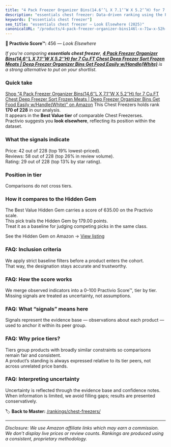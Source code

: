 ```yaml
---
title: "4 Pack Freezer Organizer Bins(14.6‘’L X 7.1‘’W X 5.2‘’H) for 7 Cu.FT Chest Deep Freezer Sort Frozen Meats | Deep Freezer Organizer Bins Get Food Easily w/Handle(White)"
description: "essentials chest freezer: Data-driven ranking using the Practivio Score™. Positioned by quality, value, demand, findability, momentum."
keywords: ["essentials chest freezer"]
seo_title: "essentials chest freezer — Look Elsewhere (2025)"
canonicalURL: "/products/4-pack-freezer-organizer-bins146l-x-71w-x-52h-for-7-cuft-chest-deep-freezer-sort-frozen-meats-deep-freezer-organizer-bins-get-food-easily-whandlewhite-B0DX6CJWQV/"
---
```


**🚫 Practivio Score™:** 456 — _Look Elsewhere_


*If you're comparing **essentials chest freezer**, **[4 Pack Freezer Organizer Bins(14.6‘’L X 7.1‘’W X 5.2‘’H) for 7 Cu.FT Chest Deep Freezer Sort Frozen Meats | Deep Freezer Organizer Bins Get Food Easily w/Handle(White)](https://www.amazon.com/dp/B0DX6CJWQV?tag=practivio-20)** is a strong alternative to put on your shortlist.*
### Quick take
[Shop “4 Pack Freezer Organizer Bins(14.6‘’L X 7.1‘’W X 5.2‘’H) for 7 Cu.FT Chest Deep Freezer Sort Frozen Meats | Deep Freezer Organizer Bins Get Food Easily w/Handle(White)” on Amazon](https://www.amazon.com/dp/B0DX6CJWQV?tag=practivio-20)
This Chest Freezers holds rank **170 of 228** in our analysis.  
It appears in the **Best Value tier** of comparable Chest Freezerses.  
Practivio suggests you **look elsewhere**, reflecting its position within the dataset.

### What the signals indicate
Price: 42 out of 228 (top 19% lowest-priced).  
Reviews: 58 out of 228 (top 26% in review volume).  
Rating: 29 out of 228 (top 13% by star rating).  

### Position in tier
Comparisons do not cross tiers.

### How it compares to the Hidden Gem
The Best Value Hidden Gem carries a score of 635.00 on the Practivio scale.  
This pick trails the Hidden Gem by 179.00 points.  
Treat it as a baseline for judging competing picks in the same class.  

See the Hidden Gem on Amazon → [View listing](https://www.amazon.com/dp/B07H463Q6Y?tag=practivio-20)

### FAQ: Inclusion criteria
We apply strict baseline filters before a product enters the cohort.  
That way, the designation stays accurate and trustworthy.

### FAQ: How the score works
We merge observed indicators into a 0–100 Practivio Score™, tier by tier.  
Missing signals are treated as uncertainty, not assumptions.

### FAQ: What “signals” means here
Signals represent the evidence base — observations about each product — used to anchor it within its peer group.

### FAQ: Why price tiers?
Tiers group products with broadly similar constraints so comparisons remain fair and consistent.  
A product’s standing is always expressed relative to its tier peers, not across unrelated price bands.

### FAQ: Interpreting uncertainty
Uncertainty is reflected through the evidence base and confidence notes.  
When information is limited, we avoid filling gaps; results are presented conservatively.


🏷️ **Back to Master:** [/rankings/chest-freezers/](/rankings/chest-freezers/)

---
_Disclosure: We use Amazon affiliate links which may earn a commission. We don’t display live prices or review counts. Rankings are produced using a consistent, proprietary methodology._
